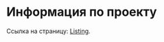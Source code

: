 # Информация по проекту

Ссылка на страницу: [Listing](https://artyomzolotykh.github.io/homeworks-props-listing/).